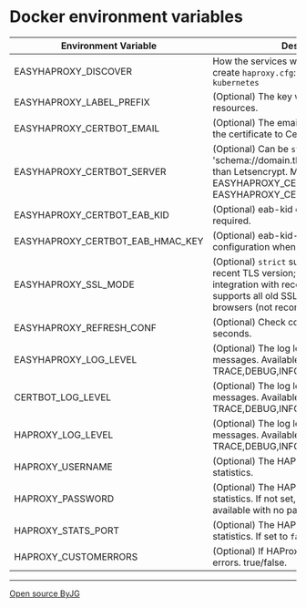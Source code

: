 # Docker environment variables

| Environment Variable             | Description                                                                                                                                                                                    | Default       |
|----------------------------------|------------------------------------------------------------------------------------------------------------------------------------------------------------------------------------------------|---------------|
| EASYHAPROXY_DISCOVER             | How the services will be discovered to create `haproxy.cfg`:  `static`, `docker`, `swarm` or `kubernetes`                                                                                      | **required**  |
| EASYHAPROXY_LABEL_PREFIX         | (Optional) The key will search for matching resources.                                                                                                                                         | `easyhaproxy` |
| EASYHAPROXY_CERTBOT_EMAIL        | (Optional) The email will be used to request the certificate to Certbot                                                                                                                        | *empty*       |
| EASYHAPROXY_CERTBOT_SERVER       | (Optional) Can be `staging` or 'schema://domain.tld', if using other service than Letsencrypt. Might be necessary set EASYHAPROXY_CERTBOT_EAB_KID and EASYHAPROXY_CERTBOT_EAB_HMAC_KEY         | *empty*       |
| EASYHAPROXY_CERTBOT_EAB_KID      | (Optional) eab-kid configuration when required.                                                                                                                                                | *empty*       | 
| EASYHAPROXY_CERTBOT_EAB_HMAC_KEY | (Optional) eab-kid-hmac-key configuration when required.                                                                                                                                       | *empty*       |
| EASYHAPROXY_SSL_MODE             | (Optional) `strict` supports only the most recent TLS version; `default` good SSL integration with recent browsers; `loose` supports all old SSL protocols for old browsers (not recommended). | `default`     |
| EASYHAPROXY_REFRESH_CONF         | (Optional) Check configuration every N seconds.                                                                                                                                                | 10            |
| EASYHAPROXY_LOG_LEVEL            | (Optional) The log level for EasyHAproxy messages. Available: TRACE,DEBUG,INFO,WARN,ERROR,FATAL                                                                                                | DEBUG         |
| CERTBOT_LOG_LEVEL                | (Optional) The log level for Certbot messages. Available: TRACE,DEBUG,INFO,WARN,ERROR,FATAL                                                                                                    | DEBUG         |
| HAPROXY_LOG_LEVEL                | (Optional) The log level for HAProxy messages. Available: TRACE,DEBUG,INFO,WARN,ERROR,FATAL                                                                                                    | DEBUG         |
| HAPROXY_USERNAME                 | (Optional) The HAProxy username to the statistics.                                                                                                                                             | `admin`       |
| HAPROXY_PASSWORD                 | (Optional) The HAProxy password to the statistics. If not set, statistics will be available with no password                                                                                   | *empty*       |
| HAPROXY_STATS_PORT               | (Optional) The HAProxy port to the statistics. If set to `false`, disable statistics                                                                                                           | `1936`        |
| HAPROXY_CUSTOMERRORS             | (Optional) If HAProxy will use custom HTML errors. true/false.                                                                                                                                 | `false`       |



----
[Open source ByJG](http://opensource.byjg.com)

